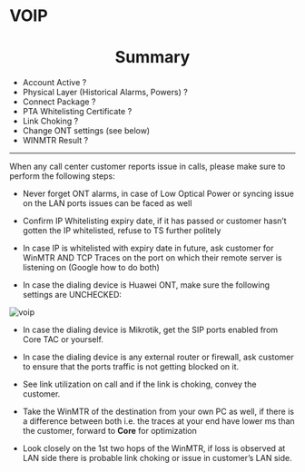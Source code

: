 # VOIP

<h1 align="center"> Summary </h1>

- Account Active ?
- Physical Layer (Historical Alarms, Powers) ?
- Connect Package ?
- PTA Whitelisting Certificate ?
- Link Choking ?
- Change ONT settings (see below)
- WINMTR Result ?

---

When any call center customer reports issue in calls, please make sure to perform the following steps:

- Never forget ONT alarms, in case of Low Optical Power or syncing issue on the LAN ports issues can be faced as well

- Confirm IP Whitelisting expiry date, if it has passed or customer hasn’t gotten the IP whitelisted, refuse to TS further politely

- In case IP is whitelisted with expiry date in future, ask customer for WinMTR AND TCP Traces on the port on which their remote server is listening on (Google how to do both)

- In case the dialing device is Huawei ONT, make sure the following settings are UNCHECKED:

![voip](/img/voip.jpeg)

- In case the dialing device is Mikrotik, get the SIP ports enabled from Core TAC or yourself.

- In case the dialing device is any external router or firewall, ask customer to ensure that the ports traffic is not getting blocked on it.

- See link utilization on call and if the link is choking, convey the customer.

- Take the WinMTR of the destination from your own PC as well, if there is a difference between both i.e. the traces at your end have lower ms than the customer, forward to **Core** for optimization

- Look closely on the 1st two hops of the WinMTR, if loss is observed at LAN side there is probable link choking or issue in customer’s LAN side.